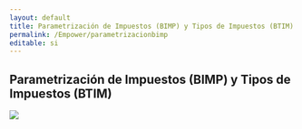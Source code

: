 ```yaml
---
layout: default
title: Parametrización de Impuestos (BIMP) y Tipos de Impuestos (BTIM)
permalink: /Empower/parametrizacionbimp
editable: si
---
```


## Parametrización de Impuestos (BIMP) y Tipos de Impuestos (BTIM)


[![](video5.png)](https://www.youtube.com/watch?v=zQF5MSApGPI&t=968s)



